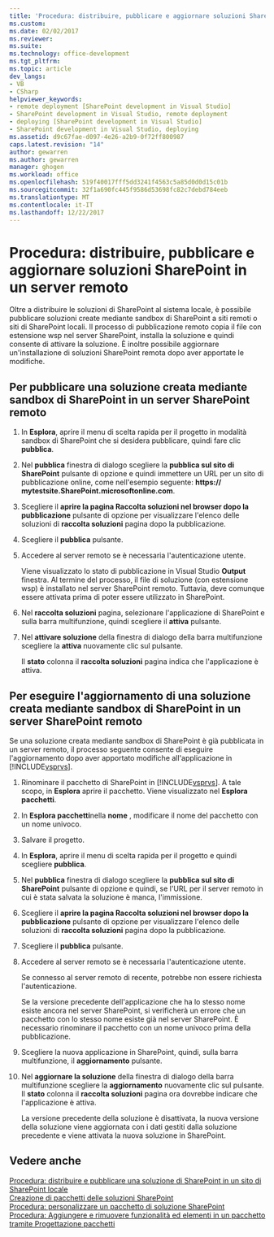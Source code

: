 ```yaml
---
title: 'Procedura: distribuire, pubblicare e aggiornare soluzioni SharePoint in un Server remoto | Documenti Microsoft'
ms.custom: 
ms.date: 02/02/2017
ms.reviewer: 
ms.suite: 
ms.technology: office-development
ms.tgt_pltfrm: 
ms.topic: article
dev_langs:
- VB
- CSharp
helpviewer_keywords:
- remote deployment [SharePoint development in Visual Studio]
- SharePoint development in Visual Studio, remote deployment
- deploying [SharePoint development in Visual Studio]
- SharePoint development in Visual Studio, deploying
ms.assetid: d9c67fae-d097-4e26-a2b9-0f72ff800987
caps.latest.revision: "14"
author: gewarren
ms.author: gewarren
manager: ghogen
ms.workload: office
ms.openlocfilehash: 519f40017fff5dd3241f4563c5a85d0d0d15c01b
ms.sourcegitcommit: 32f1a690fc445f9586d53698fc82c7debd784eeb
ms.translationtype: MT
ms.contentlocale: it-IT
ms.lasthandoff: 12/22/2017
---
```

# <a name="how-to-deploy-publish-and-upgrade-sharepoint-solutions-on-a-remote-server"></a>Procedura: distribuire, pubblicare e aggiornare soluzioni SharePoint in un server remoto
  Oltre a distribuire le soluzioni di SharePoint al sistema locale, è possibile pubblicare soluzioni create mediante sandbox di SharePoint a siti remoti o siti di SharePoint locali. Il processo di pubblicazione remoto copia il file con estensione wsp nel server SharePoint, installa la soluzione e quindi consente di attivare la soluzione. È inoltre possibile aggiornare un'installazione di soluzioni SharePoint remota dopo aver apportate le modifiche.  
  
## <a name="to-publish-a-sandboxed-sharepoint-solution-to-a-remote-sharepoint-server"></a>Per pubblicare una soluzione creata mediante sandbox di SharePoint in un server SharePoint remoto  
  
1.  In **Esplora**, aprire il menu di scelta rapida per il progetto in modalità sandbox di SharePoint che si desidera pubblicare, quindi fare clic **pubblica**.  
  
2.  Nel **pubblica** finestra di dialogo scegliere la **pubblica sul sito di SharePoint** pulsante di opzione e quindi immettere un URL per un sito di pubblicazione online, come nell'esempio seguente: **https:// mytestsite.SharePoint.microsoftonline.com**.  
  
3.  Scegliere il **aprire la pagina Raccolta soluzioni nel browser dopo la pubblicazione** pulsante di opzione per visualizzare l'elenco delle soluzioni di **raccolta soluzioni** pagina dopo la pubblicazione.  
  
4.  Scegliere il **pubblica** pulsante.  
  
5.  Accedere al server remoto se è necessaria l'autenticazione utente.  
  
     Viene visualizzato lo stato di pubblicazione in Visual Studio **Output** finestra. Al termine del processo, il file di soluzione (con estensione wsp) è installato nel server SharePoint remoto. Tuttavia, deve comunque essere attivata prima di poter essere utilizzato in SharePoint.  
  
6.  Nel **raccolta soluzioni** pagina, selezionare l'applicazione di SharePoint e sulla barra multifunzione, quindi scegliere il **attiva** pulsante.  
  
7.  Nel **attivare soluzione** della finestra di dialogo della barra multifunzione scegliere la **attiva** nuovamente clic sul pulsante.  
  
     Il **stato** colonna il **raccolta soluzioni** pagina indica che l'applicazione è attiva.  
  
## <a name="to-upgrade-a-sandboxed-sharepoint-solution-on-a-remote-sharepoint-server"></a>Per eseguire l'aggiornamento di una soluzione creata mediante sandbox di SharePoint in un server SharePoint remoto  
 Se una soluzione creata mediante sandbox di SharePoint è già pubblicata in un server remoto, il processo seguente consente di eseguire l'aggiornamento dopo aver apportato modifiche all'applicazione in [!INCLUDE[vsprvs](../sharepoint/includes/vsprvs-md.md)].  
  
1.  Rinominare il pacchetto di SharePoint in [!INCLUDE[vsprvs](../sharepoint/includes/vsprvs-md.md)]. A tale scopo, in **Esplora** aprire il pacchetto. Viene visualizzato nel **Esplora pacchetti**.  
  
2.  In **Esplora pacchetti**nella **nome** , modificare il nome del pacchetto con un nome univoco.  
  
3.  Salvare il progetto.  
  
4.  In **Esplora**, aprire il menu di scelta rapida per il progetto e quindi scegliere **pubblica**.  
  
5.  Nel **pubblica** finestra di dialogo scegliere la **pubblica sul sito di SharePoint** pulsante di opzione e quindi, se l'URL per il server remoto in cui è stata salvata la soluzione è manca, l'immissione.  
  
6.  Scegliere il **aprire la pagina Raccolta soluzioni nel browser dopo la pubblicazione** pulsante di opzione per visualizzare l'elenco delle soluzioni di **raccolta soluzioni** pagina dopo la pubblicazione.  
  
7.  Scegliere il **pubblica** pulsante.  
  
8.  Accedere al server remoto se è necessaria l'autenticazione utente.  
  
     Se connesso al server remoto di recente, potrebbe non essere richiesta l'autenticazione.  
  
     Se la versione precedente dell'applicazione che ha lo stesso nome esiste ancora nel server SharePoint, si verificherà un errore che un pacchetto con lo stesso nome esiste già nel server SharePoint. È necessario rinominare il pacchetto con un nome univoco prima della pubblicazione.  
  
9. Scegliere la nuova applicazione in SharePoint, quindi, sulla barra multifunzione, il **aggiornamento** pulsante.  
  
10. Nel **aggiornare la soluzione** della finestra di dialogo della barra multifunzione scegliere la **aggiornamento** nuovamente clic sul pulsante. Il **stato** colonna il **raccolta soluzioni** pagina ora dovrebbe indicare che l'applicazione è attiva.  
  
     La versione precedente della soluzione è disattivata, la nuova versione della soluzione viene aggiornata con i dati gestiti dalla soluzione precedente e viene attivata la nuova soluzione in SharePoint.  
  
## <a name="see-also"></a>Vedere anche  
 [Procedura: distribuire e pubblicare una soluzione di SharePoint in un sito di SharePoint locale](../sharepoint/how-to-deploy-and-publish-a-sharepoint-solution-to-a-local-sharepoint-site.md)   
 [Creazione di pacchetti delle soluzioni SharePoint](../sharepoint/creating-sharepoint-solution-packages.md)   
 [Procedura: personalizzare un pacchetto di soluzione SharePoint](../sharepoint/how-to-customize-a-sharepoint-solution-package.md)   
 [Procedura: Aggiungere e rimuovere funzionalità ed elementi in un pacchetto tramite Progettazione pacchetti](../sharepoint/how-to-add-and-remove-features-and-items-to-a-package-by-using-the-package-designer.md)  
  
  